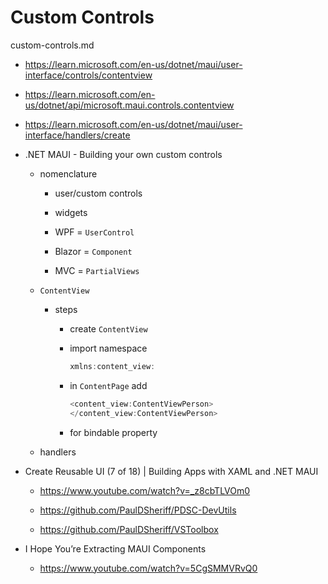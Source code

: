 # Custom Controls

custom-controls.md


*   https://learn.microsoft.com/en-us/dotnet/maui/user-interface/controls/contentview

*   https://learn.microsoft.com/en-us/dotnet/api/microsoft.maui.controls.contentview


*   https://learn.microsoft.com/en-us/dotnet/maui/user-interface/handlers/create

*   .NET MAUI - Building your own custom controls

    *   nomenclature

        *   user/custom controls

        *   widgets

        *   WPF = `UserControl`

        *   Blazor = `Component`

        *   MVC = `PartialViews`

    *   `ContentView`

        * steps

            *   create `ContentView`

            *   import namespace 

                ```csharp
                xmlns:content_view:
                ```
            
            *   in `ContentPage` add

                ```csharp
                <content_view:ContentViewPerson>
                </content_view:ContentViewPerson>
                ```

            *   for bindable property 

    *   handlers

*   Create Reusable UI (7 of 18) | Building Apps with XAML and .NET MAUI

    *   https://www.youtube.com/watch?v=_z8cbTLVOm0

    *   https://github.com/PaulDSheriff/PDSC-DevUtils

    *   https://github.com/PaulDSheriff/VSToolbox


*   I Hope You’re Extracting MAUI Components

    *   https://www.youtube.com/watch?v=5CgSMMVRvQ0
